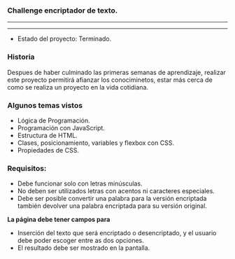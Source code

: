    ### Challenge encriptador de texto.
   ***
   ***

- Estado del proyecto: Terminado.

### **Historia**
Despues de haber culminado las primeras semanas de aprendizaje, realizar este proyecto permitirá afianzar los conociminetos, estar más cerca de como se realiza un proyecto en la vida cotidiana.

###  **Algunos temas vistos**
- Lógica de Programación.
- Programación con JavaScript.
-  Estructura de HTML.
- Clases, posicionamiento, variables y flexbox con CSS.
- Propiedades de CSS.

###  **Requisitos:**

- Debe funcionar solo con letras minúsculas.
- No deben ser utilizados letras con acentos ni caracteres especiales.
- Debe ser posible convertir una palabra para la versión encriptada también devolver una palabra encriptada para su versión original.

**La página debe tener campos para**
- Inserción del texto que será encriptado o desencriptado, y el usuario debe poder escoger entre as dos opciones.
- El resultado debe ser mostrado en la pantalla.

